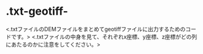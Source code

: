 # .txt-geotiff-
<.txtファイルのDEMファイルをまとめてgeotiffファイルに出力するためのコードです。>
<.txtファイルの中身を見て、それぞれx座標、y座標、z座標がどの列にあたるのかに注意をしてください。>
